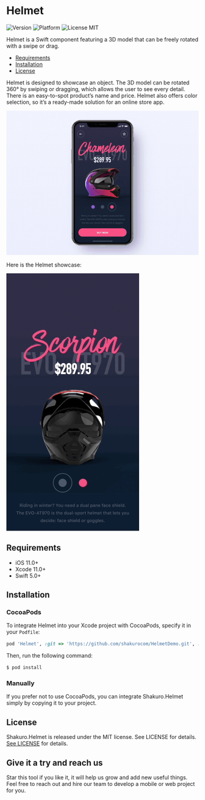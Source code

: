 <br><br>
# Helmet
![Version](https://img.shields.io/badge/version-1.0.0-blue.svg)
![Platform](https://img.shields.io/badge/platform-iOS-lightgrey.svg)
![License MIT](https://img.shields.io/badge/license-MIT-green.svg)

Helmet is a Swift component featuring a 3D model that can be freely rotated with a swipe or drag. 

- [Requirements](#requirements)
- [Installation](#installation)
- [License](#license)

Helmet is designed to showcase an object. The 3D model can be rotated 360° by swiping or dragging, which allows the user to see every detail. There is an easy-to-spot product’s name and price. Helmet also offers color selection, so it’s a ready-made solution for an online store app.

![](Resources/product-animation.gif)

Here is the Helmet showcase:

![](Resources/helmetTorsion.gif)

## Requirements

- iOS 11.0+
- Xcode 11.0+
- Swift 5.0+

## Installation

### CocoaPods

To integrate Helmet into your Xcode project with CocoaPods, specify it in your `Podfile`:

```ruby
pod 'Helmet', :git => 'https://github.com/shakurocom/HelmetDemo.git', :commit => 281ad9089d463e2c003d4b6076394a8bca63826d
```

Then, run the following command:

```bash
$ pod install
```

### Manually

If you prefer not to use CocoaPods, you can integrate Shakuro.Helmet simply by copying it to your project.

## License

Shakuro.Helmet is released under the MIT license. See LICENSE for details. [See LICENSE](https://github.com/shakurocom/ScrollableTabs/blob/master/LICENSE.md) for details.

## Give it a try and reach us

Star this tool if you like it, it will help us grow and add new useful things. 
Feel free to reach out and hire our team to develop a mobile or web project for you.



